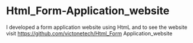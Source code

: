 # Html_Form-Application_website
I developed a form application website  using HtmL and to see the website visit https://github.com/victonetech/Html_Form Application_website
